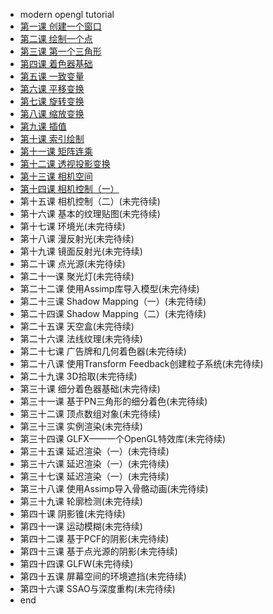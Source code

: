 - modern opengl tutorial  
 - [第一课 创建一个窗口](tutorial1.md)
 - [第二课 绘制一个点](tutorial2.md)
 - [第三课 第一个三角形](tutorial3.md)
 - [第四课 着色器基础](tutorial4.md)
 - [第五课 一致变量](tutorial5.md)
 - [第六课 平移变换](tutorial6.md)
 - [第七课 旋转变换](tutorial7.md)
 - [第八课 缩放变换](tutorial8.md)
 - [第九课 插值](tutorial9.md)
 - [第十课 索引绘制](tutorial10.md)
 - [第十一课 矩阵连乘](tutorial11.md)
 - [第十二课 透视投影变换](tutorial12.md)
 - [第十三课 相机空间](tutorial13.md)
 - [第十四课 相机控制（一）](tutorial14.md)
 - 第十五课 相机控制（二）(未完待续)
 - 第十六课 基本的纹理贴图(未完待续)
 - 第十七课 环境光(未完待续)
 - 第十八课 漫反射光(未完待续)
 - 第十九课 镜面反射光(未完待续)
 - 第二十课 点光源(未完待续)
 - 第二十一课 聚光灯(未完待续)
 - 第二十二课 使用Assimp库导入模型(未完待续)
 - 第二十三课 Shadow Mapping（一）(未完待续)
 - 第二十四课 Shadow Mapping（二）(未完待续)
 - 第二十五课 天空盒(未完待续)
 - 第二十六课 法线纹理(未完待续)
 - 第二十七课 广告牌和几何着色器(未完待续)
 - 第二十八课 使用Transform Feedback创建粒子系统(未完待续)
 - 第二十九课 3D拾取(未完待续)
 - 第三十课 细分着色器基础(未完待续)
 - 第三十一课 基于PN三角形的细分着色(未完待续)
 - 第三十二课 顶点数组对象(未完待续)
 - 第三十三课 实例渲染(未完待续)
 - 第三十四课 GLFX——一个OpenGL特效库(未完待续)
 - 第三十五课 延迟渲染（一）(未完待续)
 - 第三十六课 延迟渲染（一）(未完待续)
 - 第三十七课 延迟渲染（一）(未完待续)
 - 第三十八课 使用Assimp导入骨骼动画(未完待续)
 - 第三十九课 轮廓检测(未完待续)
 - 第四十课 阴影锥(未完待续)
 - 第四十一课 运动模糊(未完待续)
 - 第四十二课 基于PCF的阴影(未完待续)
 - 第四十三课 基于点光源的阴影(未完待续)
 - 第四十四课 GLFW(未完待续)
 - 第四十五课 屏幕空间的环境遮挡(未完待续)
 - 第四十六课 SSAO与深度重构(未完待续)
- end 
 

